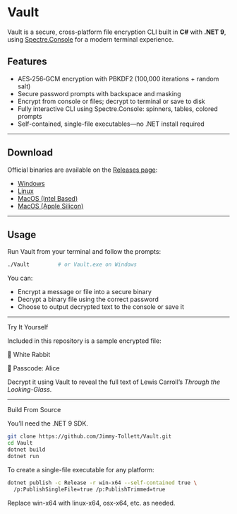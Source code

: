 # Vault

Vault is a secure, cross-platform file encryption CLI built in **C#** with **.NET 9**, using [Spectre.Console](https://github.com/spectreconsole/spectre-console) for a modern terminal experience.


## Features

- AES‑256‑GCM encryption with PBKDF2 (100,000 iterations + random salt)  
- Secure password prompts with backspace and masking  
- Encrypt from console or files; decrypt to terminal or save to disk  
- Fully interactive CLI using Spectre.Console: spinners, tables, colored prompts  
- Self-contained, single-file executables—no .NET install required  

---

## Download

Official binaries are available on the [Releases page](https://github.com/Jimmy-Tollett/Vault/releases/latest):
- [Windows](https://github.com/Jimmy-Tollett/Vault/releases/download/v1.0.0/Vault-win-x64.zip)
- [Linux](https://github.com/Jimmy-Tollett/Vault/releases/download/v1.0.0/Vault-linux-x64.zip)
- [MacOS (Intel Based)](https://github.com/Jimmy-Tollett/Vault/releases/download/v1.0.0/Vault-osx-x64.zip)
- [MacOS (Apple Silicon)](https://github.com/Jimmy-Tollett/Vault/releases/download/v1.0.0/Vault-osx-arm64.zip)

---

## Usage

Run Vault from your terminal and follow the prompts:

```bash
./Vault         # or Vault.exe on Windows
```

You can:
- Encrypt a message or file into a secure binary
- Decrypt a binary file using the correct password
- Choose to output decrypted text to the console or save it

---

Try It Yourself

Included in this repository is a sample encrypted file:

📂 White Rabbit 

🔑 Passcode: Alice

Decrypt it using Vault to reveal the full text of Lewis Carroll’s *Through the Looking-Glass*.

---

Build From Source

You’ll need the .NET 9 SDK.

```bash
git clone https://github.com/Jimmy-Tollett/Vault.git
cd Vault
dotnet build
dotnet run
```

To create a single-file executable for any platform:

```bash
dotnet publish -c Release -r win-x64 --self-contained true \
  /p:PublishSingleFile=true /p:PublishTrimmed=true
```

Replace win-x64 with linux-x64, osx-x64, etc. as needed.
